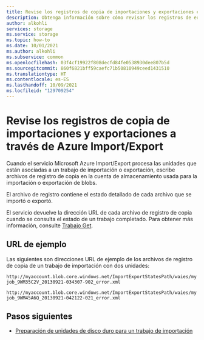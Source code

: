 ```yaml
---
title: Revise los registros de copia de importaciones y exportaciones en Azure Import/Export | Microsoft Docs
description: Obtenga información sobre cómo revisar los registros de error y copia de importaciones y exportaciones para problemas de copia y carga de datos.
author: alkohli
services: storage
ms.service: storage
ms.topic: how-to
ms.date: 10/01/2021
ms.author: alkohli
ms.subservice: common
ms.openlocfilehash: 03f4cf19922f808decfd84fe0538930dee807b5d
ms.sourcegitcommit: 860f6821bff59caefc71b50810949ceed1431510
ms.translationtype: HT
ms.contentlocale: es-ES
ms.lasthandoff: 10/09/2021
ms.locfileid: "129709254"
---
```

# <a name="review-copy-logs-from-imports-and-exports-via-azure-importexport"></a>Revise los registros de copia de importaciones y exportaciones a través de Azure Import/Export
Cuando el servicio Microsoft Azure Import/Export procesa las unidades que están asociadas a un trabajo de importación o exportación, escribe archivos de registro de copia en la cuenta de almacenamiento usada para la importación o exportación de blobs. 

El archivo de registro contiene el estado detallado de cada archivo que se importó o exportó. 

El servicio devuelve la dirección URL de cada archivo de registro de copia cuando se consulta el estado de un trabajo completado. Para obtener más información, consulte [Trabajo Get](/rest/api/storageimportexport/Jobs/Get).  

## <a name="example-urls"></a>URL de ejemplo

Las siguientes son direcciones URL de ejemplo de los archivos de registro de copia de un trabajo de importación con dos unidades:  

 `http://myaccount.blob.core.windows.net/ImportExportStatesPath/waies/myjob_9WM35C2V_20130921-034307-902_error.xml`  

 `http://myaccount.blob.core.windows.net/ImportExportStatesPath/waies/myjob_9WM45A6Q_20130921-042122-021_error.xml`  

 <!--See [Import/Export service Log File Format](/previous-versions/azure/storage/common/storage-import-export-file-format-log) for the format of copy logs and the full list of status codes. ARCHIVED-->  

## <a name="next-steps"></a>Pasos siguientes

<!--* [Setting Up the Azure Import/Export Tool](storage-import-export-tool-setup-v1.md) ARCHIVED-->
 * [Preparación de unidades de disco duro para un trabajo de importación](storage-import-export-data-to-blobs.md#step-1-prepare-the-drives)   
<!--* [Repairing an import job](./storage-import-export-tool-repairing-an-import-job-v1.md)-->  
<!--* [Repairing an export job](./storage-import-export-tool-repairing-an-export-job-v1.md)-->